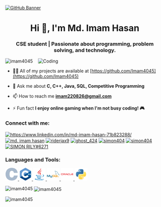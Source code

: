 [![GitHub Banner](https://images-wixmp-ed30a86b8c4ca887773594c2.wixmp.com/f/c83c004e-1370-4756-88e5-4071de797088/de0dib6-0d584820-45d9-49c8-a54d-a33b98ac8372.gif?token=eyJ0eXAiOiJKV1QiLCJhbGciOiJIUzI1NiJ9.eyJzdWIiOiJ1cm46YXBwOjdlMGQxODg5ODIyNjQzNzNhNWYwZDQxNWVhMGQyNmUwIiwiaXNzIjoidXJuOmFwcDo3ZTBkMTg4OTgyMjY0MzczYTVmMGQ0MTVlYTBkMjZlMCIsIm9iaiI6W1t7InBhdGgiOiJcL2ZcL2M4M2MwMDRlLTEzNzAtNDc1Ni04OGU1LTQwNzFkZTc5NzA4OFwvZGUwZGliNi0wZDU4NDgyMC00NWQ5LTQ5YzgtYTU0ZC1hMzNiOThhYzgzNzIuZ2lmIn1dXSwiYXVkIjpbInVybjpzZXJ2aWNlOmZpbGUuZG93bmxvYWQiXX0.oIKwFOK9Aqd8E2YOv8KDWQoSyNhyM_7E6T34Td20ZKE)](https://github.com/Imam4045)
<h1 align="center">Hi 👋, I'm Md. Imam Hasan</h1>
<h3 align="center">CSE student | Passionate about programming, problem solving, and technology.</h3>
<img align="right" alt="Coding" width="400" src="https://camo.githubusercontent.com/2366b34bb903c09617990fb5fff4622f3e941349e846ddb7e73df872a9d21233/68747470733a2f2f63646e2e6472696262626c652e636f6d2f75736572732f3733303730332f73637265656e73686f74732f363538313234332f6176656e746f2e676966">

<p align="left"> <img src="https://komarev.com/ghpvc/?username=imam4045&label=Profile%20views&color=0e75b6&style=flat" alt="imam4045" /> </p>

- 👨‍💻 All of my projects are available at [https://github.com/Imam4045](https://github.com/Imam4045)

- 💬 Ask me about **C, C++, Java, SQL, Competitive Programming**

- 📫 How to reach me **imam220826@gmail.com**

- ⚡ Fun fact **I enjoy online gaming when I'm not busy coding! 🎮**

<h3 align="left">Connect with me:</h3>
<p align="left">
<a href="https://www.linkedin.com/in/md-imam-hasan-71b823288/" target="blank"><img align="center" src="https://raw.githubusercontent.com/rahuldkjain/github-profile-readme-generator/master/src/images/icons/Social/linked-in-alt.svg" alt="https://www.linkedin.com/in/md-imam-hasan-71b823288/" height="30" width="40" /></a>
<a href="https://fb.com/md. imam hasan" target="blank"><img align="center" src="https://raw.githubusercontent.com/rahuldkjain/github-profile-readme-generator/master/src/images/icons/Social/facebook.svg" alt="md. imam hasan" height="30" width="40" /></a>
<a href="https://instagram.com/riderjax9" target="blank"><img align="center" src="https://raw.githubusercontent.com/rahuldkjain/github-profile-readme-generator/master/src/images/icons/Social/instagram.svg" alt="riderjax9" height="30" width="40" /></a>
<a href="https://www.codechef.com/users/ghost_424" target="blank"><img align="center" src="https://cdn.jsdelivr.net/npm/simple-icons@3.1.0/icons/codechef.svg" alt="ghost_424" height="30" width="40" /></a>
<a href="https://codeforces.com/profile/simon404" target="blank"><img align="center" src="https://raw.githubusercontent.com/rahuldkjain/github-profile-readme-generator/master/src/images/icons/Social/codeforces.svg" alt="simon404" height="30" width="40" /></a>
<a href="https://www.leetcode.com/simon404" target="blank"><img align="center" src="https://raw.githubusercontent.com/rahuldkjain/github-profile-readme-generator/master/src/images/icons/Social/leet-code.svg" alt="simon404" height="30" width="40" /></a>
<a href="https://discord.gg/SIMON RILY#6271" target="blank"><img align="center" src="https://raw.githubusercontent.com/rahuldkjain/github-profile-readme-generator/master/src/images/icons/Social/discord.svg" alt="SIMON RILY#6271" height="30" width="40" /></a>
</p>

<h3 align="left">Languages and Tools:</h3>
<p align="left"> <a href="https://www.cprogramming.com/" target="_blank" rel="noreferrer"> <img src="https://raw.githubusercontent.com/devicons/devicon/master/icons/c/c-original.svg" alt="c" width="40" height="40"/> </a> <a href="https://www.w3schools.com/cpp/" target="_blank" rel="noreferrer"> <img src="https://raw.githubusercontent.com/devicons/devicon/master/icons/cplusplus/cplusplus-original.svg" alt="cplusplus" width="40" height="40"/> </a> <a href="https://www.java.com" target="_blank" rel="noreferrer"> <img src="https://raw.githubusercontent.com/devicons/devicon/master/icons/java/java-original.svg" alt="java" width="40" height="40"/> </a> <a href="https://www.mysql.com/" target="_blank" rel="noreferrer"> <img src="https://raw.githubusercontent.com/devicons/devicon/master/icons/mysql/mysql-original-wordmark.svg" alt="mysql" width="40" height="40"/> </a> <a href="https://www.oracle.com/" target="_blank" rel="noreferrer"> <img src="https://raw.githubusercontent.com/devicons/devicon/master/icons/oracle/oracle-original.svg" alt="oracle" width="40" height="40"/> </a> <a href="https://www.python.org" target="_blank" rel="noreferrer"> <img src="https://raw.githubusercontent.com/devicons/devicon/master/icons/python/python-original.svg" alt="python" width="40" height="40"/> </a> </p>

<p><img align="left" src="https://github-readme-stats.vercel.app/api/top-langs?username=imam4045&show_icons=true&locale=en&layout=compact" alt="imam4045" /></p>

<p>&nbsp;<img align="center" src="https://github-readme-stats.vercel.app/api?username=imam4045&show_icons=true&locale=en" alt="imam4045" /></p>

<p><img align="center" src="https://github-readme-streak-stats.herokuapp.com/?user=imam4045&" alt="imam4045" /></p>

